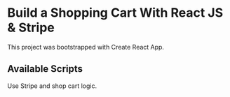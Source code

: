 # Build a Shopping Cart With React JS & Stripe

This project was bootstrapped with Create React App.

## Available Scripts

Use Stripe and shop cart logic.
